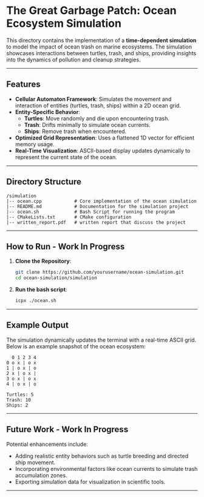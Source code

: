 # The Great Garbage Patch: Ocean Ecosystem Simulation

This directory contains the implementation of a **time-dependent simulation** to model the impact of ocean trash on marine ecosystems. The simulation showcases interactions between turtles, trash, and ships, providing insights into the dynamics of pollution and cleanup strategies.

---

## Features
- **Cellular Automaton Framework**: Simulates the movement and interaction of entities (turtles, trash, ships) within a 2D ocean grid.
- **Entity-Specific Behavior**:
  - **Turtles**: Move randomly and die upon encountering trash.
  - **Trash**: Drifts minimally to simulate ocean currents.
  - **Ships**: Remove trash when encountered.
- **Optimized Grid Representation**: Uses a flattened 1D vector for efficient memory usage.
- **Real-Time Visualization**: ASCII-based display updates dynamically to represent the current state of the ocean.

---

## Directory Structure
```
/simulation
|-- ocean.cpp            # Core implementation of the ocean simulation
|-- README.md            # Documentation for the simulation project
|-- ocean.sh             # Bash Script for running the program
|-- CMakeLists.txt       # CMake configuration
|-- written_report.pdf   # written report that discuss the project
```

---

## How to Run - Work In Progress
1. **Clone the Repository**:
   ```bash
   git clone https://github.com/yourusername/ocean-simulation.git
   cd ocean-simulation/simulation
   ```
2. **Run the bash script**:
   ```bash
   icpx ./ocean.sh
   ```
---

## Example Output
The simulation dynamically updates the terminal with a real-time ASCII grid. Below is an example snapshot of the ocean ecosystem:

```
  0 1 2 3 4
0 o x | o x
1 | o x | o
2 x | o x |
3 o x | o x
4 | o x | o

Turtles: 5
Trash: 10
Ships: 2
```

---

## Future Work - Work In Progress
Potential enhancements include:
- Adding realistic entity behaviors such as turtle breeding and directed ship movement.
- Incorporating environmental factors like ocean currents to simulate trash accumulation zones.
- Exporting simulation data for visualization in scientific tools.

---